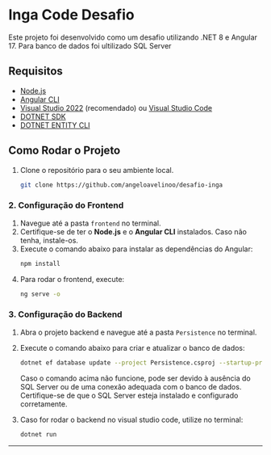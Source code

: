 # Inga Code Desafio

Este projeto foi desenvolvido como um desafio utilizando .NET 8 e Angular 17.
Para banco de dados foi ultilizado SQL Server

## Requisitos

- [Node.js](https://nodejs.org/)
- [Angular CLI](https://angular.io/cli)
- [Visual Studio 2022](https://visualstudio.microsoft.com/) (recomendado) ou [Visual Studio Code](https://code.visualstudio.com/)
- [DOTNET SDK](https://dotnet.microsoft.com/en-us/download)
- [DOTNET ENTITY CLI](https://learn.microsoft.com/pt-br/ef/core/cli/dotnet)
  

## Como Rodar o Projeto


1. Clone o repositório para o seu ambiente local.
   ```bash
   git clone https://github.com/angeloavelinoo/desafio-inga
   ```
### 2. Configuração do Frontend

1. Navegue até a pasta `frontend` no terminal.
2. Certifique-se de ter o **Node.js** e o **Angular CLI** instalados. Caso não tenha, instale-os.
3. Execute o comando abaixo para instalar as dependências do Angular:
    ```bash
    npm install
    ```
4. Para rodar o frontend, execute:
    ```bash
    ng serve -o
    ```

### 3. Configuração do Backend
   
1. Abra o projeto backend e navegue até a pasta `Persistence` no terminal.
2. Execute o comando abaixo para criar e atualizar o banco de dados:
    ```bash
    dotnet ef database update --project Persistence.csproj --startup-project ../DesafioIngaCodeApi/DesafioIngaCodeApi.csproj
    ```
   Caso o comando acima não funcione, pode ser devido à ausência do SQL Server ou de uma conexão adequada com o banco de dados. Certifique-se de que o SQL Server esteja instalado e configurado corretamente.

   
4. Caso for rodar o backend no visual studio code, utilize no terminal:
    ```bash
    dotnet run
    ```

---

